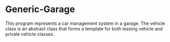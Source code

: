 # Generic-Garage

This program represents a car management system in a garage.
The vehicle class is an abstract class that forms a template for both leasing vehicle and private vehicle classes.


